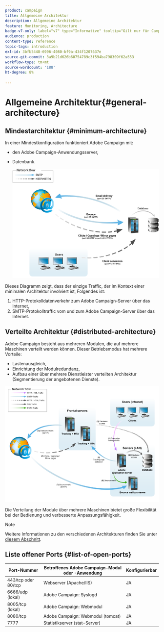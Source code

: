 ```yaml
---
product: campaign
title: Allgemeine Architektur
description: Allgemeine Architektur
feature: Monitoring, Architecture
badge-v7-only: label="v7" type="Informative" tooltip="Gilt nur für Campaign Classic v7"
audience: production
content-type: reference
topic-tags: introduction
exl-id: 3bfb5448-6996-4080-bf9a-434f1207637e
source-git-commit: 3a9b21d626b60754789c3f594ba798309f62a553
workflow-type: tm+mt
source-wordcount: '188'
ht-degree: 8%

---
```


# Allgemeine Architektur{#general-architecture}



## Mindestarchitektur {#minimum-architecture}

In einer Mindestkonfiguration funktioniert Adobe Campaign mit:

* den Adobe Campaign-Anwendungsserver,
* Datenbank.

  ![](assets/formation_exploitation.png)

Dieses Diagramm zeigt, dass der einzige Traffic, der im Kontext einer minimalen Architektur involviert ist, Folgendes ist:

1. HTTP-Protokolldatenverkehr zum Adobe Campaign-Server über das Internet,
1. SMTP-Protokolltraffic vom und zum Adobe Campaign-Server über das Internet.

## Verteilte Architektur {#distributed-architecture}

Adobe Campaign besteht aus mehreren Modulen, die auf mehrere Maschinen verteilt werden können. Dieser Betriebsmodus hat mehrere Vorteile:

* Lastenausgleich,
* Einrichtung der Modulredundanz,
* Aufbau einer über mehrere Dienstleister verteilten Architektur (Segmentierung der angebotenen Dienste).

![](assets/architecturerepartie.png)

Die Verteilung der Module über mehrere Maschinen bietet große Flexibilität bei der Bedienung und verbesserte Anpassungsfähigkeit.

>[!NOTE]
>
>Weitere Informationen zu den verschiedenen Architekturen finden Sie unter [diesem Abschnitt](../../installation/using/general-architecture.md).

## Liste offener Ports {#list-of-open-ports}

| Port-Nummer | Betroffenes Adobe Campaign-Modul oder -Anwendung | Konfigurierbar |
|---|---|---|
| 443/tcp oder 80/tcp | Webserver (Apache/IIS) | JA |
| 6666/udp (lokal) | Adobe Campaign: Syslogd | JA |
| 8005/tcp (lokal) | Adobe Campaign: Webmodul | JA |
| 8080/tcp | Adobe Campaign: Webmodul (tomcat) | JA |
| 7777 | Statistikserver (stat-Server) | JA |
